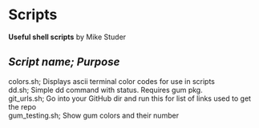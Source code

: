 # Scripts
<strong>Useful shell scripts</strong>
by Mike Studer

## <em>Script name; Purpose</em><br>
colors.sh; Displays ascii terminal color codes for use in scripts<br>
dd.sh; Simple dd command with status. Requires gum pkg.<br>
git_urls.sh; Go into your GitHub dir and run this for list of links used to get the repo <br>
gum_testing.sh; Show gum colors and their number <br>


